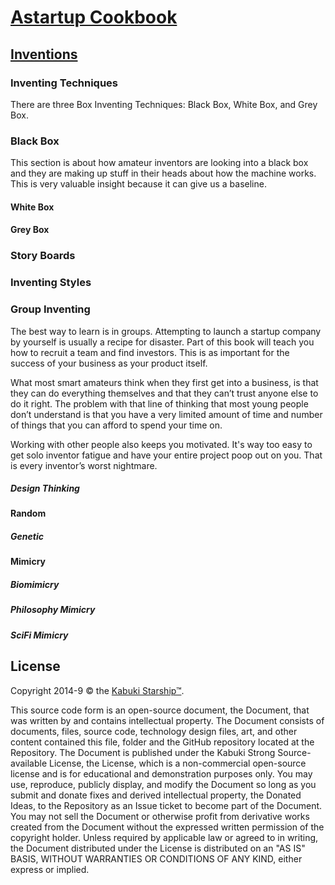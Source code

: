 # [Astartup Cookbook](../readme.md)

## [Inventions](./readme.md)

### Inventing Techniques

There are three Box Inventing Techniques: Black Box, White Box, and Grey Box.

### Black Box

This section is about how amateur inventors are looking into a black box and they are making up stuff in their heads about how the machine works. This is very valuable insight because it can give us a baseline.

#### White Box

#### Grey Box

### Story Boards

### Inventing Styles

### Group Inventing

The best way to learn is in groups. Attempting to launch a startup company by yourself is usually a recipe for disaster. Part of this book will teach you how to recruit a team and find investors. This is as important for the success of your business as your product itself.

What most smart amateurs think when they first get into a business, is that they can do everything themselves and that they can’t trust anyone else to do it right. The problem with that line of thinking that most young people don’t understand is that you have a very limited amount of time and number of things that you can afford to spend your time on.

Working with other people also keeps you motivated. It's way too easy to get solo inventor fatigue and have your entire project poop out on you. That is every inventor’s worst nightmare.

##### Design Thinking

#### Random

##### Genetic

#### Mimicry

##### Biomimicry

##### Philosophy Mimicry

##### SciFi Mimicry


## License

Copyright 2014-9 © the [Kabuki Starship™](https://kabukistarship.com).

This source code form is an open-source document, the Document, that was written by and contains intellectual property. The Document consists of documents, files, source code, technology design files, art, and other content contained this file, folder and the GitHub repository located at the Repository. The Document is published under the Kabuki Strong Source-available License, the License, which is a non-commercial open-source license and is for educational and demonstration purposes only. You may use, reproduce, publicly display, and modify the Document so long as you submit and donate fixes and derived intellectual property, the Donated Ideas, to the Repository as an Issue ticket to become part of the Document. You may not sell the Document or otherwise profit from derivative works created from the Document without the expressed written permission of the copyright holder. Unless required by applicable law or agreed to in writing, the Document distributed under the License is distributed on an "AS IS" BASIS, WITHOUT WARRANTIES OR CONDITIONS OF ANY KIND, either express or implied.
